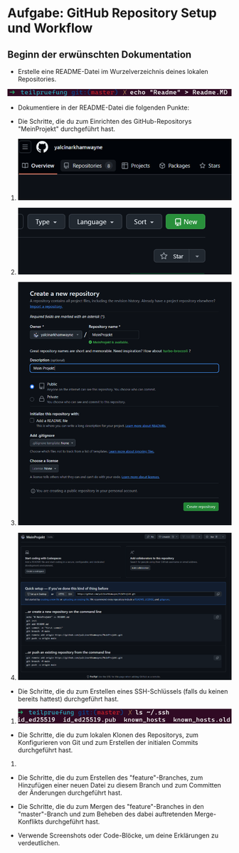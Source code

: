 # Aufgabe: GitHub Repository Setup und Workflow

## Beginn der erwünschten Dokumentation
- Erstelle eine README-Datei im Wurzelverzeichnis deines lokalen Repositories.

![alt text](assets/createreadme.png)
- Dokumentiere in der README-Datei die folgenden Punkte:

- Die Schritte, die du zum Einrichten des GitHub-Repositorys "MeinProjekt" durchgeführt hast.

1. ![alt text](assets/repo.png)

2. ![alt text](assets/newrepo.png)

3. ![alt text](assets/reposettings.png)

4. ![alt text](assets/repourl.png)

- Die Schritte, die du zum Erstellen eines SSH-Schlüssels (falls du keinen bereits hattest) durchgeführt hast.

1. ![alt text](assets/ssh.png)

- Die Schritte, die du zum lokalen Klonen des Repositorys, zum Konfigurieren von Git und zum Erstellen der initialen Commits durchgeführt hast.

1. 

- Die Schritte, die du zum Erstellen des "feature"-Branches, zum Hinzufügen einer neuen Datei zu diesem Branch und zum Committen der Änderungen durchgeführt hast.

- Die Schritte, die du zum Mergen des "feature"-Branches in den "master"-Branch und zum Beheben des dabei auftretenden Merge-Konflikts durchgeführt hast.

- Verwende Screenshots oder Code-Blöcke, um deine Erklärungen zu verdeutlichen.
